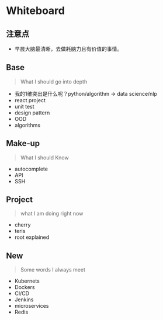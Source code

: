 # Whiteboard

## 注意点

- 早晨大脑最清晰，去做耗脑力且有价值的事情。

## Base 

> What I should go into depth

- 我的1维突出是什么呢？python/algorithm -> data science/nlp
- react project
- unit test
- design pattern
- OOD
- algorithms

## Make-up

> What I should Know

- autocomplete
- API
- SSH

## Project 

> what I am doing right now

- cherry
- teris
- root explained

## New

> Some words I always meet 

- Kubernets
- Dockers
- CI/CD 
- Jenkins
- microservices
- Redis 